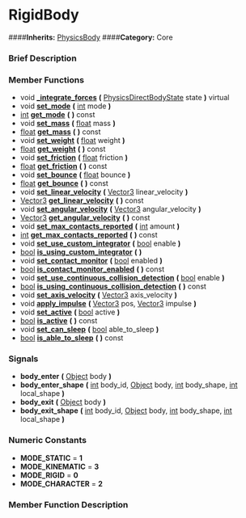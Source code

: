 #  RigidBody  
####**Inherits:** [PhysicsBody](class_physicsbody)
####**Category:** Core

###  Brief Description  


###  Member Functions 
  * void  **[&#95;integrate&#95;forces](#_integrate_forces)**  **(** [PhysicsDirectBodyState](class_physicsdirectbodystate) state  **)** virtual
  * void  **[set&#95;mode](#set_mode)**  **(** [int](class_int) mode  **)**
  * [int](class_int)  **[get&#95;mode](#get_mode)**  **(** **)** const
  * void  **[set&#95;mass](#set_mass)**  **(** [float](class_float) mass  **)**
  * [float](class_float)  **[get&#95;mass](#get_mass)**  **(** **)** const
  * void  **[set&#95;weight](#set_weight)**  **(** [float](class_float) weight  **)**
  * [float](class_float)  **[get&#95;weight](#get_weight)**  **(** **)** const
  * void  **[set&#95;friction](#set_friction)**  **(** [float](class_float) friction  **)**
  * [float](class_float)  **[get&#95;friction](#get_friction)**  **(** **)** const
  * void  **[set&#95;bounce](#set_bounce)**  **(** [float](class_float) bounce  **)**
  * [float](class_float)  **[get&#95;bounce](#get_bounce)**  **(** **)** const
  * void  **[set&#95;linear&#95;velocity](#set_linear_velocity)**  **(** [Vector3](class_vector3) linear_velocity  **)**
  * [Vector3](class_vector3)  **[get&#95;linear&#95;velocity](#get_linear_velocity)**  **(** **)** const
  * void  **[set&#95;angular&#95;velocity](#set_angular_velocity)**  **(** [Vector3](class_vector3) angular_velocity  **)**
  * [Vector3](class_vector3)  **[get&#95;angular&#95;velocity](#get_angular_velocity)**  **(** **)** const
  * void  **[set&#95;max&#95;contacts&#95;reported](#set_max_contacts_reported)**  **(** [int](class_int) amount  **)**
  * [int](class_int)  **[get&#95;max&#95;contacts&#95;reported](#get_max_contacts_reported)**  **(** **)** const
  * void  **[set&#95;use&#95;custom&#95;integrator](#set_use_custom_integrator)**  **(** [bool](class_bool) enable  **)**
  * [bool](class_bool)  **[is&#95;using&#95;custom&#95;integrator](#is_using_custom_integrator)**  **(** **)**
  * void  **[set&#95;contact&#95;monitor](#set_contact_monitor)**  **(** [bool](class_bool) enabled  **)**
  * [bool](class_bool)  **[is&#95;contact&#95;monitor&#95;enabled](#is_contact_monitor_enabled)**  **(** **)** const
  * void  **[set&#95;use&#95;continuous&#95;collision&#95;detection](#set_use_continuous_collision_detection)**  **(** [bool](class_bool) enable  **)**
  * [bool](class_bool)  **[is&#95;using&#95;continuous&#95;collision&#95;detection](#is_using_continuous_collision_detection)**  **(** **)** const
  * void  **[set&#95;axis&#95;velocity](#set_axis_velocity)**  **(** [Vector3](class_vector3) axis_velocity  **)**
  * void  **[apply&#95;impulse](#apply_impulse)**  **(** [Vector3](class_vector3) pos, [Vector3](class_vector3) impulse  **)**
  * void  **[set&#95;active](#set_active)**  **(** [bool](class_bool) active  **)**
  * [bool](class_bool)  **[is&#95;active](#is_active)**  **(** **)** const
  * void  **[set&#95;can&#95;sleep](#set_can_sleep)**  **(** [bool](class_bool) able_to_sleep  **)**
  * [bool](class_bool)  **[is&#95;able&#95;to&#95;sleep](#is_able_to_sleep)**  **(** **)** const

###  Signals  
  *  **body&#95;enter**  **(** [Object](class_object) body  **)**
  *  **body&#95;enter&#95;shape**  **(** [int](class_int) body_id, [Object](class_object) body, [int](class_int) body_shape, [int](class_int) local_shape  **)**
  *  **body&#95;exit**  **(** [Object](class_object) body  **)**
  *  **body&#95;exit&#95;shape**  **(** [int](class_int) body_id, [Object](class_object) body, [int](class_int) body_shape, [int](class_int) local_shape  **)**

###  Numeric Constants  
  * **MODE_STATIC** = **1**
  * **MODE_KINEMATIC** = **3**
  * **MODE_RIGID** = **0**
  * **MODE_CHARACTER** = **2**

###  Member Function Description  
